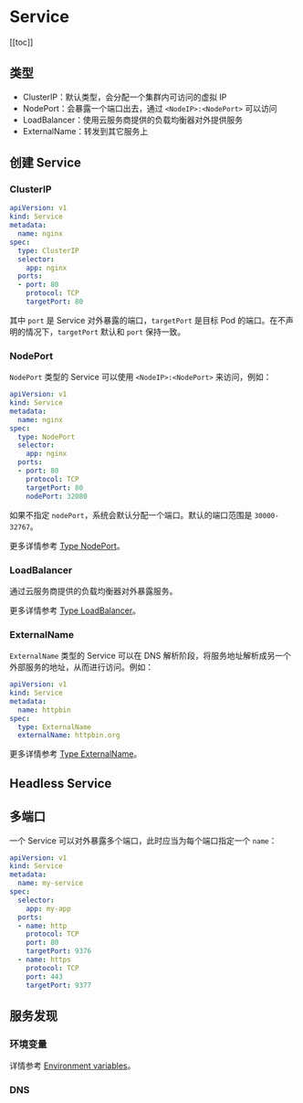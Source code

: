 # Service

[[toc]]

## 类型

- ClusterIP：默认类型，会分配一个集群内可访问的虚拟 IP
- NodePort：会暴露一个端口出去，通过 `<NodeIP>:<NodePort>` 可以访问
- LoadBalancer：使用云服务商提供的负载均衡器对外提供服务
- ExternalName：转发到其它服务上

## 创建 Service

### ClusterIP

```yaml
apiVersion: v1
kind: Service
metadata:
  name: nginx
spec:
  type: ClusterIP
  selector:
    app: nginx
  ports:
  - port: 80
    protocol: TCP
    targetPort: 80
```

其中 `port` 是 Service 对外暴露的端口，`targetPort` 是目标 Pod 的端口。在不声明的情况下，`targetPort` 默认和 `port` 保持一致。

### NodePort

`NodePort` 类型的 Service 可以使用 `<NodeIP>:<NodePort>` 来访问，例如：

```yaml
apiVersion: v1
kind: Service
metadata:
  name: nginx
spec:
  type: NodePort
  selector:
    app: nginx
  ports:
  - port: 80
    protocol: TCP
    targetPort: 80
    nodePort: 32080
```

如果不指定 `nodePort`，系统会默认分配一个端口。默认的端口范围是 `30000-32767`。

更多详情参考 [Type NodePort](https://kubernetes.io/docs/concepts/services-networking/service/#nodeport)。

### LoadBalancer

通过云服务商提供的负载均衡器对外暴露服务。

更多详情参考 [Type LoadBalancer](https://kubernetes.io/docs/concepts/services-networking/service/#loadbalancer)。

### ExternalName

`ExternalName` 类型的 Service 可以在 DNS 解析阶段，将服务地址解析成另一个外部服务的地址，从而进行访问。例如：

```yaml
apiVersion: v1
kind: Service
metadata:
  name: httpbin
spec:
  type: ExternalName
  externalName: httpbin.org
```

更多详情参考 [Type ExternalName](https://kubernetes.io/docs/concepts/services-networking/service/#externalname)。

## Headless Service

## 多端口

一个 Service 可以对外暴露多个端口，此时应当为每个端口指定一个 `name`：

```yaml
apiVersion: v1
kind: Service
metadata:
  name: my-service
spec:
  selector:
    app: my-app
  ports:
  - name: http
    protocol: TCP
    port: 80
    targetPort: 9376
  - name: https
    protocol: TCP
    port: 443
    targetPort: 9377
```

## 服务发现

### 环境变量

详情参考 [Environment variables](https://kubernetes.io/docs/concepts/services-networking/service/#environment-variables)。

### DNS